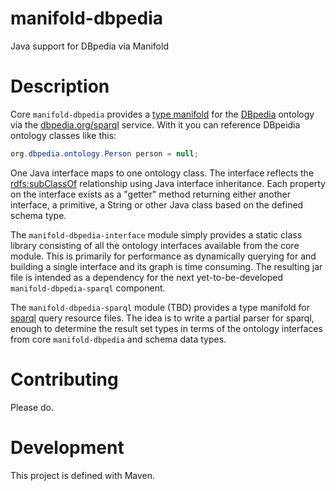 # manifold-dbpedia
Java support for DBpedia via Manifold

# Description
Core `manifold-dbpedia` provides a [type manifold](https://manifold.systems/docs.html#type_manifolds) for the [DBpedia](http://wiki.dbpedia.org/) ontology via the [dbpedia.org/sparql](dbpedia.org/sparql) 
service.  With it you can reference DBpeidia ontology classes like this:
```java
org.dbpedia.ontology.Person person = null;
```
One Java interface maps to one ontology class.  The interface reflects the [rdfs:subClassOf](https://www.infowebml.ws/rdf-owl/subClassOf.htm) 
relationship using Java interface inheritance. Each property on the interface exists as a
"getter" method returning either another interface, a primitive, a String or other Java class
based on the defined schema type.

The `manifold-dbpedia-interface` module simply provides a static class library consisting of all the ontology
interfaces available from the core module.  This is primarily for performance as dynamically
 querying for and building a single interface and its graph is time consuming.  The resulting jar
 file is intended as a dependency for the next yet-to-be-developed `manifold-dbpedia-sparql` 
 component.
 
 The `manifold-dbpedia-sparql` module (TBD) provides a type manifold for [sparql](https://en.wikipedia.org/wiki/SPARQL)
 query resource files.  The idea is to write a partial parser for sparql, enough to determine
 the result set types in terms of the ontology interfaces from core `manifold-dbpedia` and schema 
 data types.
  
# Contributing

Please do.

# Development

This project is defined with Maven.